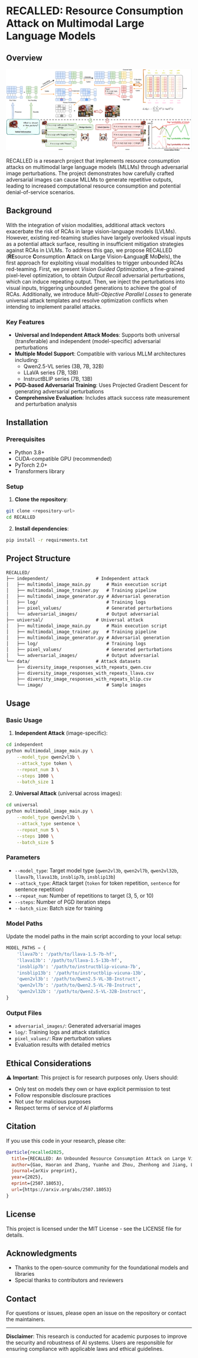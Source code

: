 # RECALLED: Resource Consumption Attack on Multimodal Large Language Models

## Overview

![](./main.png)

RECALLED is a research project that implements resource consumption attacks on multimodal large language models (MLLMs) through adversarial image perturbations. The project demonstrates how carefully crafted adversarial images can cause MLLMs to generate repetitive outputs, leading to increased computational resource consumption and potential denial-of-service scenarios.

## Background

With the integration of vision modalities, additional attack vectors exacerbate the risk of RCAs in large vision-language models (LVLMs). 
However, existing red-teaming studies have largely overlooked visual inputs as a potential attack surface, resulting in insufficient mitigation strategies against RCAs in LVLMs. To address this gap, we propose RECALLED (**RE**source **C**onsumption **A**ttack on **L**arge Vision-**L**anguag**E** Mo**D**els), the first approach for exploiting visual modalities to trigger unbounded RCAs red-teaming.
First, we present *Vision Guided Optimization*, a fine-grained pixel-level optimization, to obtain *Output Recall* adversarial perturbations, which can induce repeating output. Then, we inject the perturbations into visual inputs, triggering unbounded generations to achieve the goal of RCAs. Additionally, we introduce *Multi-Objective Parallel Losses* to generate universal attack templates and resolve optimization conflicts when intending to implement parallel attacks.

### Key Features

- **Universal and Independent Attack Modes**: Supports both universal (transferable) and independent (model-specific) adversarial perturbations
- **Multiple Model Support**: Compatible with various MLLM architectures including:
  - Qwen2.5-VL series (3B, 7B, 32B)
  - LLaVA series (7B, 13B)
  - InstructBLIP series (7B, 13B)
- **PGD-based Adversarial Training**: Uses Projected Gradient Descent for generating adversarial perturbations
- **Comprehensive Evaluation**: Includes attack success rate measurement and perturbation analysis

## Installation

### Prerequisites

- Python 3.8+
- CUDA-compatible GPU (recommended)
- PyTorch 2.0+
- Transformers library

### Setup

1. **Clone the repository**:
```bash
git clone <repository-url>
cd RECALLED
```

2. **Install dependencies**:
```bash
pip install -r requirements.txt
```

## Project Structure

```
RECALLED/
├── independent/                  # Independent attack 
│   ├── multimodal_image_main.py      # Main execution script
│   ├── multimodal_image_trainer.py   # Training pipeline
│   ├── multimodal_image_generator.py # Adversarial generation
│   ├── log/                          # Training logs
│   ├── pixel_values/                 # Generated perturbations
│   └── adversarial_images/           # Output adversarial 
├── universal/                    # Universal attack 
│   ├── multimodal_image_main.py      # Main execution script
│   ├── multimodal_image_trainer.py   # Training pipeline
│   ├── multimodal_image_generator.py # Adversarial generation
│   ├── log/                          # Training logs
│   ├── pixel_values/                 # Generated perturbations
│   └── adversarial_images/           # Output adversarial 
└── data/                         # Attack datasets
    ├── diversity_image_responses_with_repeats_qwen.csv
    ├── diversity_image_responses_with_repeats_llava.csv
    ├── diversity_image_responses_with_repeats_blip.csv
    └── image/                        # Sample images
```

## Usage

### Basic Usage

1. **Independent Attack** (image-specific):
```bash
cd independent
python multimodal_image_main.py \
    --model_type qwen2vl3b \
    --attack_type token \
    --repeat_num 3 \
    --steps 1000 \
    --batch_size 1
```

2. **Universal Attack** (universal across images):
```bash
cd universal
python multimodal_image_main.py \
    --model_type qwen2vl3b \
    --attack_type sentence \
    --repeat_num 5 \
    --steps 1000 \
    --batch_size 5
```



### Parameters

- `--model_type`: Target model type (`qwen2vl3b`, `qwen2vl7b`, `qwen2vl32b`, `llava7b`, `llava13b`, `insblip7b`, `insblip13b`)
- `--attack_type`: Attack target (`token` for token repetition, `sentence` for sentence repetition)
- `--repeat_num`: Number of repetitions to target (3, 5, or 10)
- `--steps`: Number of PGD iteration steps
- `--batch_size`: Batch size for training

### Model Paths

Update the model paths in the main script according to your local setup:

```python
MODEL_PATHS = {
    'llava7b': '/path/to/llava-1.5-7b-hf',
    'llava13b': '/path/to/llava-1.5-13b-hf',
    'insblip7b': '/path/to/instructblip-vicuna-7b',
    'insblip13b': '/path/to/instructblip-vicuna-13b',
    'qwen2vl3b': '/path/to/Qwen2.5-VL-3B-Instruct',
    'qwen2vl7b': '/path/to/Qwen2.5-VL-7B-Instruct',
    'qwen2vl32b': '/path/to/Qwen2.5-VL-32B-Instruct',
}
```

### Output Files

- `adversarial_images/`: Generated adversarial images
- `log/`: Training logs and attack statistics
- `pixel_values/`: Raw perturbation values
- Evaluation results with detailed metrics


## Ethical Considerations

⚠️ **Important**: This project is for research purposes only. Users should:

- Only test on models they own or have explicit permission to test
- Follow responsible disclosure practices
- Not use for malicious purposes
- Respect terms of service of AI platforms

## Citation

If you use this code in your research, please cite:

```bibtex
@article{recalled2025,
  title={RECALLED: An Unbounded Resource Consumption Attack on Large Vision-Language Models},
  author={Gao, Haoran and Zhang, Yuanhe and Zhou, Zhenhong and Jiang, Lei and Meng, Fanyu and Xiao, Yujia and Wang, Kun and Liu, Yang and Feng, Junlan},
  journal={arXiv preprint},
  year={2025},
  eprint={2507.18053},
  url={https://arxiv.org/abs/2507.18053}
}
```

## License

This project is licensed under the MIT License - see the LICENSE file for details.

## Acknowledgments

- Thanks to the open-source community for the foundational models and libraries
- Special thanks to contributors and reviewers

## Contact

For questions or issues, please open an issue on the repository or contact the maintainers.

---

**Disclaimer**: This research is conducted for academic purposes to improve the security and robustness of AI systems. Users are responsible for ensuring compliance with applicable laws and ethical guidelines. 